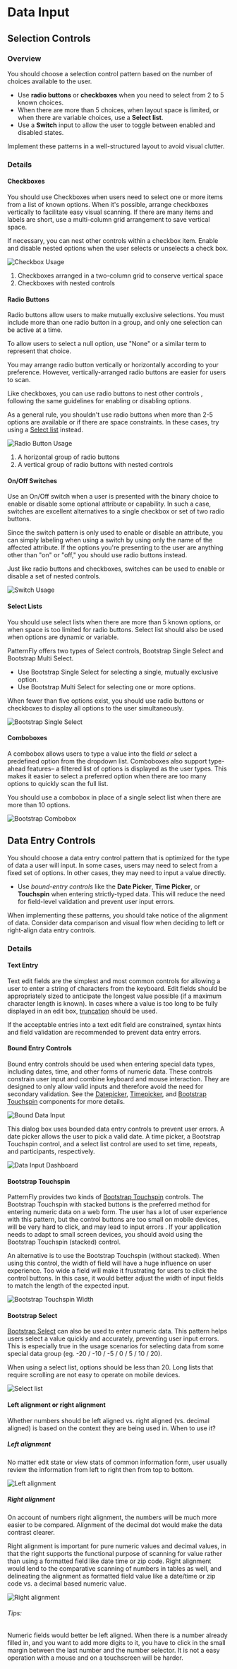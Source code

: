 # Data Input

## Selection Controls

### Overview
You should choose a selection control pattern based on the number of choices available to the user.
* Use **radio buttons** or **checkboxes** when you need to select from 2 to 5 known choices.
* When there are more than 5 choices, when layout space is limited, or when there are variable choices, use a **Select list**.
* Use a **Switch** input to allow the user to toggle between enabled and disabled states.

Implement these patterns in a well-structured layout to avoid visual clutter.

### Details

#### Checkboxes
You should use Checkboxes when users need to select one or more items from a list of known options. When it's possible, arrange checkboxes vertically to facilitate easy visual scanning. If there are many items and labels are short, use a multi-column grid arrangement to save vertical space.

If necessary, you can nest other controls within a checkbox item. Enable and disable nested options when the user selects or unselects a check box.

![Checkbox Usage](img/data-input-checkboxes.png)
1. Checkboxes arranged in a two-column grid to conserve vertical space
2. Checkboxes with nested controls

#### Radio Buttons
Radio buttons allow users to make mutually exclusive selections. You must include more than one radio button in a group, and only one selection can be active at a time.

To allow users to select a null option, use "None" or a similar term to represent that choice.

You may arrange radio button vertically or horizontally according to your preference. However, vertically-arranged radio buttons are easier for users to scan.

Like checkboxes, you can use radio buttons to nest other controls , following the same guidelines for enabling or disabling options.

As a general rule, you shouldn't use radio buttons when more than 2-5 options are available or if there are space constraints. In these cases, try using a [Select list](#select-lists) instead.

![Radio Button Usage](img/data-input-radio-buttons.png)
1. A horizontal group of radio buttons
2. A vertical group of radio buttons with nested controls

#### On/Off Switches
Use an On/Off switch when a user is presented with the binary choice to enable or disable some optional attribute or capability. In such a case, switches are excellent alternatives to a single checkbox or set of two radio buttons.

Since the switch pattern is only used to enable or disable an attribute, you can simply labeling when using a switch by using only the name of the affected attribute. If the options you're presenting to the user are anything other than "on" or "off," you should use radio buttons instead.

Just like radio buttons and checkboxes, switches can be used to enable or disable a set of nested controls.

![Switch Usage](img/data-input-switch.png)


#### Select Lists
You should use select lists when there are more than 5 known options, or when space is too limited for radio buttons. Select list should also be used when options are dynamic or variable.

PatternFly offers two types of Select controls, Bootstrap Single Select and Bootstrap Multi Select.
* Use Bootstrap Single Select for selecting a single, mutually exclusive option.
* Use Bootstrap Multi Select for selecting one or more options.

When fewer than five options exist, you should use radio buttons or checkboxes to display all options to the user simultaneously.

![Bootstrap Single Select](img/bootstrap-single-multi-select.png)

#### Comboboxes
A combobox allows users to type a value into the field *or* select a predefined option from the dropdown list. Comboboxes also support type-ahead features– a filtered list of options is displayed as the user types. This makes it easier to select a preferred option when there are too many options to quickly scan the full list.

You should use a combobox in place of a single select list when there are more than 10 options.

![Bootstrap Combobox](img/bootstrap-combobox.png)


## Data Entry Controls
You should choose a data entry control pattern that is optimized for the type of data a user will input. In some cases, users may need to select from a fixed set of options. In other cases, they may need to input a value directly.
* Use *bound-entry controls* like the **Date Picker**, **Time Picker**, or **Touchspin** when entering strictly-typed data. This will reduce the need for field-level validation and prevent user input errors.

When implementing these patterns, you should take notice of the alignment of data. Consider data comparison and visual flow when deciding to left or right-align data entry controls.

### Details

#### Text Entry
Text edit fields are the simplest and most common controls for allowing a user to enter a string of characters from the keyboard. Edit fields should be appropriately sized to anticipate the longest value possible (if a maximum character length is known). In cases where a value is too long to be fully displayed in an edit box, [truncation](http://www.patternfly.org/styles/terminology-and-wording/#_) should be used.

If the acceptable entries into a text edit field are constrained, syntax hints and field validation are recommended to prevent data entry errors.

#### Bound Entry Controls
Bound entry controls should be used when entering special data types, including dates, time, and other forms of numeric data. These controls constrain user input and combine keyboard and mouse interaction. They are designed to only allow valid inputs and therefore avoid the need for secondary validation. See the [Datepicker](http://www.patternfly.org/pattern-library/forms-and-controls/datepicker/), [Timepicker](http://www.patternfly.org/pattern-library/forms-and-controls/timepicker/), and [Bootstrap Touchspin](http://www.patternfly.org/pattern-library/widgets/#bootstrap-touchspin) components for more details.

![Bound Data Input](img/data-input-bound-controls.png)

This dialog box uses bounded data entry controls to prevent user errors. A date picker allows the user to pick a valid date. A time picker, a Bootstrap Touchspin control, and a select list control are used to set time, repeats, and participants, respectively.

![Data Input Dashboard](img/data-input-dashboard.png)

#### Bootstrap Touchspin
PatternFly provides two kinds of [Bootstrap Touchspin](http://www.patternfly.org/pattern-library/widgets/#bootstrap-touchspin) controls. The Bootstrap Touchspin with stacked buttons is the preferred method for entering numeric data on a web form. The user has a lot of user experience with this pattern, but the control buttons are too small on mobile devices, will be very hard to click, and may lead to input errors . If your application needs to adapt to small screen devices, you should avoid using the Bootstrap Touchspin (stacked) control.

An alternative is to use the Bootstrap Touchspin (without stacked). When using this control, the width of field will have a huge influence on user experience. Too wide a field will make it frustrating for users to click the control buttons. In this case, it would better adjust the width of input fields to match the length of the expected input.

![Bootstrap Touchspin Width](img/data-input-bootstrap-touchspin-width.png)

#### Bootstrap Select
[Bootstrap Select]( http://www.patternfly.org/pattern-library/widgets/#bootstrap-select) can also be used to enter numeric data. This pattern helps users select a value quickly and accurately, preventing user input errors. This is especially true in the usage scenarios for selecting data from some special data group (eg. -20 / -10 / -5 / 0 / 5 / 10 / 20).

When using a select list, options should be less than 20. Long lists that require scrolling are not easy to operate on mobile devices.

![Select list](img/data-input-select-list.png)

#### Left alignment or right alignment
Whether numbers should be left aligned vs. right aligned (vs. decimal aligned) is based on the context they are being used in. When to use it?

##### Left alignment
No matter edit state or view stats of common information form, user usually review the information from left to right then from top to bottom.

![Left alignment](img/left-alignment.png)

##### Right alignment
On account of numbers right alignment, the numbers will be much more easier to be compared. Alignment of the decimal dot would make the data contrast clearer.

Right alignment is important for pure numeric values and decimal values, in that the right supports the functional purpose of scanning for value rather than using a formatted field like date time or zip code. Right alignment would lend to the comparative scanning of numbers in tables as well, and delineating the alignment as formatted field value like a date/time or zip code vs. a decimal based numeric value.

![Right alignment](img/right-alignment.png)

###### Tips:
Numeric fields would better be left aligned.
When there is a number already filled in, and you want to add more digits to it, you have to click in the small margin between the last number and the number selector. It is not a easy operation with a mouse and on a touchscreen will be harder.

